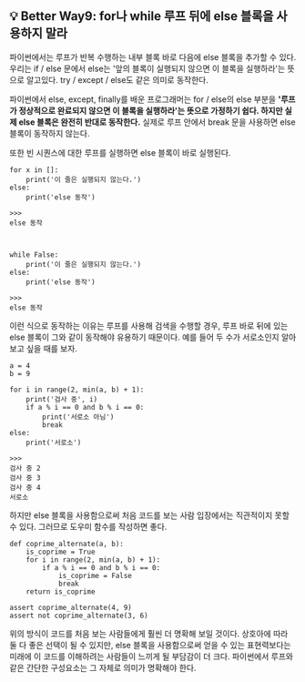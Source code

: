## 💡 Better Way9: for나 while 루프 뒤에 else 블록을 사용하지 말라

파이썬에서는 루프가 반복 수행하는 내부 블록 바로 다음에 else 블록을 추가할 수 있다. 우리는 if / else 문에서 else는 '앞의 블록이 실행되지 않으면 이 블록을 실행하라'는 뜻으로 알고있다. try / except / else도 같은 의미로 동작한다.

파이썬에서 else, except, finally를 배운 프로그래머는 for / else의 else 부분을 **'루프가 정상적으로 완료되지 않으면 이 블록을 실행하라'는 뜻으로 가정하기 쉽다. 하지만 실제 else 블록은 완전히 반대로 동작한다.** 실제로 루프 안에서 break 문을 사용하면 else 블록이 동작하지 않는다.

또한 빈 시퀀스에 대한 루프를 실행하면 else 블록이 바로 실행된다.

```
for x in []:
    print('이 줄은 실행되지 않는다.')
else:
    print('else 동작')

>>>
else 동작



while False:
    print('이 줄은 실행되지 않는다.')
else:
    print('else 동작')

>>>
else 동작
```

이런 식으로 동작하는 이유는 루프를 사용해 검색을 수행할 경우, 루프 바로 뒤에 있는 else 블록이 그와 같이 동작해야 유용하기 때문이다. 예를 들어 두 수가 서로소인지 알아보고 싶을 때를 보자.

```
a = 4
b = 9

for i in range(2, min(a, b) + 1):
    print('검사 중', i)
    if a % i == 0 and b % i == 0:
        print('서로소 아님')
        break
else:
    print('서로소')

>>>
검사 중 2
검사 중 3
검사 중 4
서로소
```

하지만 else 블록을 사용함으로써 처음 코드를 보는 사람 입장에서는 직관적이지 못할 수 있다. 그러므로 도우미 함수를 작성하면 좋다.

```
def coprime_alternate(a, b):
    is_coprime = True
    for i in range(2, min(a, b) + 1):
        if a % i == 0 and b % i == 0:
            is_coprime = False
            break
    return is_coprime

assert coprime_alternate(4, 9)
assert not coprime_alternate(3, 6)
```

위의 방식이 코드를 처음 보는 사람들에게 훨씬 더 명확해 보일 것이다. 상호아에 따라 둘 다 좋은 선택이 될 수 있지만, else 블록을 사용함으로써 얻을 수 있는 표현력보다는 미래에 이 코드를 이해하려는 사람들이 느끼게 될 부담감이 더 크다. 파이썬에서 루프와 같은 간단한 구성요소는 그 자체로 의미가 명확해야 한다.